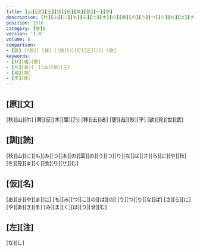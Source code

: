 ```yaml
---
title: [山][部][王][惜][秋][葉][歌][一][首]
description: [秋][山][に][も][み][つ][木][の][葉][の][う][つ][り][な][ば][さ][ら][に][や][秋][を][見][ま][く][欲][り][せ][む]
position: 1516
category: [巻]8
version: '1.0'
volume: 8
comparison:
- [歌] [[西]] [謌] [[西][（][訂][正][）]] [歌]
keywords:
- [秋][雑][歌]
- [作][者][：][山][部][王]
- [植][物]
- [季][節]
---
```


## [原][文]

[秋][山][尓] [黄][反][木][葉][乃] [移][去][者] [更][哉][秋][乎] [欲][見][世][武]

## [訓][読]

[秋][山][に][も][み][つ][木][の][葉][の][う][つ][り][な][ば][さ][ら][に][や][秋][を][見][ま][く][欲][り][せ][む]

## [仮][名]

[あ][き][や][ま][に] [も][み][つ][こ][の][は][の] [う][つ][り][な][ば] [さ][ら][に][や][あ][き][を] [み][ま][く][ほ][り][せ][む]

## [左][注]

[な][し]
